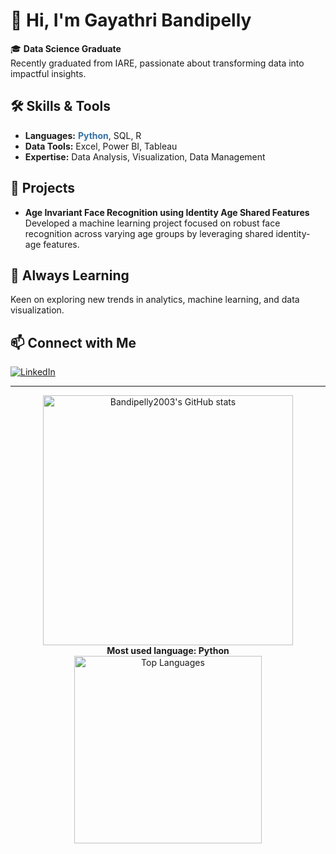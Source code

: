 # 👋 Hi, I'm Gayathri Bandipelly

🎓 **Data Science Graduate**  
Recently graduated from IARE, passionate about transforming data into impactful insights.

## 🛠️ Skills & Tools
- **Languages:** <span style="color:#3572A5"><b>Python</b></span>, SQL, R
- **Data Tools:** Excel, Power BI, Tableau
- **Expertise:** Data Analysis, Visualization, Data Management

## 🚀 Projects
- **Age Invariant Face Recognition using Identity Age Shared Features**  
  Developed a machine learning project focused on robust face recognition across varying age groups by leveraging shared identity-age features.

## 🌱 Always Learning
Keen on exploring new trends in analytics, machine learning, and data visualization.

## 📫 Connect with Me
[![LinkedIn](https://img.shields.io/badge/LinkedIn-blue?logo=linkedin)](https://www.linkedin.com/in/gayathri-bandipelly-858230289)

---

<p align="center">
  <img src="https://github-readme-stats.vercel.app/api?username=Bandipelly2003&show_icons=true&theme=tokyonight" alt="Bandipelly2003's GitHub stats" width="400"/>
  <br>
  <!-- Note about Python usage -->
  <b>Most used language: Python</b>
  <br>
  <img src="https://github-readme-stats.vercel.app/api/top-langs/?username=Bandipelly2003&layout=compact&theme=tokyonight" alt="Top Languages" width="300"/>
</p>
